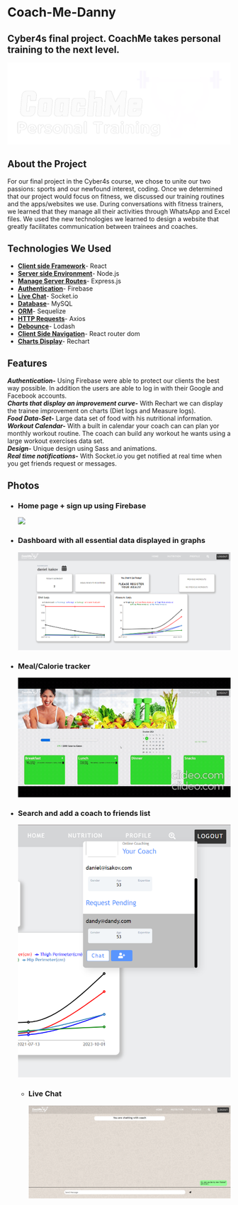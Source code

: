 # Coach-Me-Danny

## Cyber4s final project. CoachMe takes personal training to the next level.

<img src="./ReadMe-pics/logo.png">

## About the Project

For our final project in the Cyber4s course, we chose to unite our two passions: sports and our newfound interest, coding. Once we determined that our project would focus on fitness, we discussed our training routines and the apps/websites we use. During conversations with fitness trainers, we learned that they manage all their activities through WhatsApp and Excel files.
We used the new technologies we learned to design a website that greatly facilitates communication between trainees and coaches.

## Technologies We Used

- <u>**Client side Framework**</u>- React
- <u>**Server side Environment**</u>- Node.js
- <u>**Manage Server Routes**</u>- Express.js
- <u>**Authentication**</u>- Firebase
- <u>**Live Chat**</u>- Socket.io
- <u>**Database**</u>- MySQL
- <u>**ORM**</u>- Sequelize
- <u>**HTTP Requests**</u>- Axios
- <u>**Debounce**</u>- Lodash
- <u>**Client Side Navigation**</u>- React router dom
- <u>**Charts Display**</u>- Rechart

## Features

**_Authentication-_** Using Firebase were able to protect our clients the best way possible. In addition the users are able to log in with their Google and Facebook accounts.  
**_Charts that display an improvement curve-_** With Rechart we can display the trainee improvement on charts (Diet logs and Measure logs).  
**_Food Data-Set-_** Large data set of food with his nutritional information.  
**_Workout Calendar-_** With a built in calendar your coach can can plan yor monthly workout routine. The coach can build any workout he wants using a large workout exercises data set.  
**_Design-_** Unique design using Sass and animations.  
**_Real time notifications-_** With Socket.io you get notified at real time when you get friends request or messages.

## Photos

- ### Home page + sign up using Firebase
  ![](./ReadMe-pics/HomePage_and_Register.gif)
- ### Dashboard with all essential data displayed in graphs
  ![](./ReadMe-pics/dashboard.png)
- ### Meal/Calorie tracker
  ![](./ReadMe-pics/Calorie-Tracker.gif)
- ### Search and add a coach to friends list
  ![](./ReadMe-pics/add_coach.png)
  - ### Live Chat
    ![](./ReadMe-pics/Live_Chat.png)
